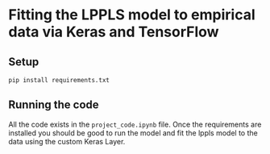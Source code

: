 # Fitting the LPPLS model to empirical data via Keras and TensorFlow

## Setup

```
pip install requirements.txt
```

## Running the code
All the code exists in the `project_code.ipynb` file. Once the requirements are installed you should be good to run the model and fit the lppls model to the data using the custom Keras Layer.
